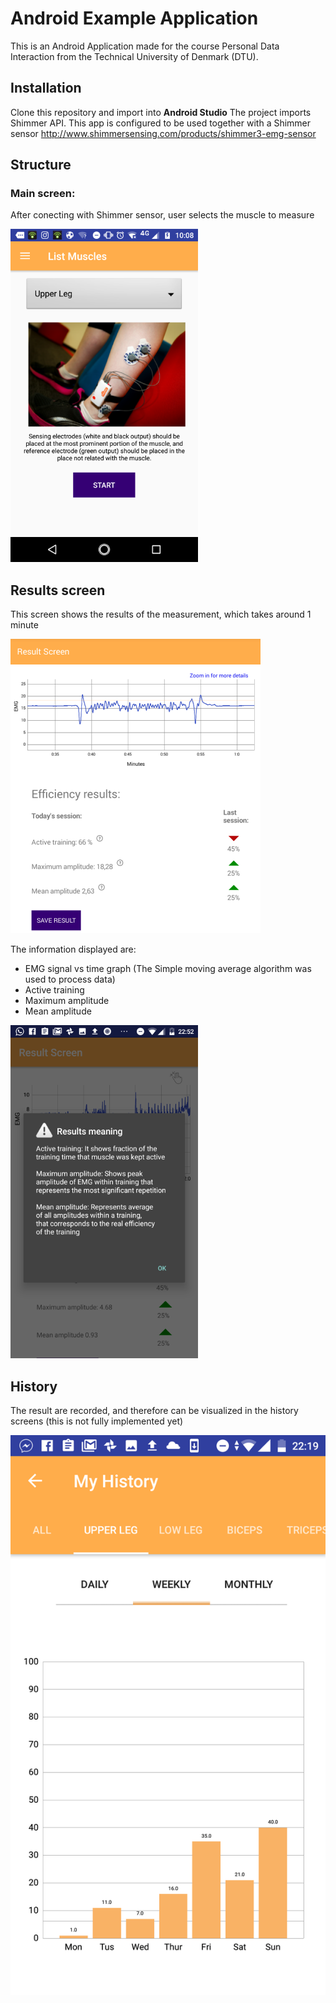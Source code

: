 # Android Example Application

This is an Android Application made for the course Personal Data Interaction from the Technical University of Denmark (DTU).

## Installation
Clone this repository and import into **Android Studio**
The project imports Shimmer API.
This app is configured to be used together with a Shimmer sensor http://www.shimmersensing.com/products/shimmer3-emg-sensor


## Structure
### Main screen:
After conecting with Shimmer sensor, user selects the muscle to measure

![alt text](https://github.com/AleJuliet/MuscleDiary/blob/master/readmefile/firstscreen.png?s=300)

## Results screen
This screen shows the results of the measurement, which takes around 1 minute

![alt text](https://github.com/AleJuliet/MuscleDiary/blob/master/readmefile/secondscreen.png?s=300)

The information displayed are:
- EMG signal vs time graph (The Simple moving average algorithm was used to process data)
- Active training
- Maximum amplitude 
- Mean amplitude

![alt text](https://github.com/AleJuliet/MuscleDiary/blob/master/readmefile/thirdscreen.png?s=300)

## History
The result are recorded, and therefore can be visualized in the history screens (this is not fully implemented yet)

![alt text](https://github.com/AleJuliet/MuscleDiary/blob/master/readmefile/fourscreen.png?s=300)